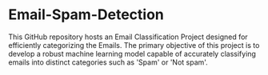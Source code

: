 # Email-Spam-Detection
This GitHub repository hosts an Email Classification Project designed for efficiently categorizing the Emails. The primary objective of this project is to develop a robust machine learning model capable of accurately classifying emails into distinct categories such as 'Spam'  or  'Not spam'.
